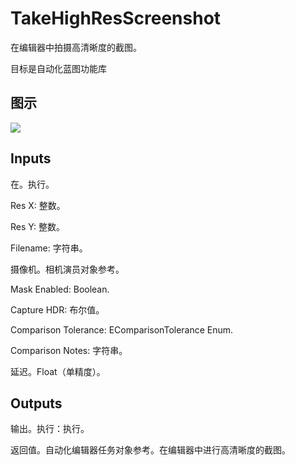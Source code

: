 # TakeHighResScreenshot

在编辑器中拍摄高清晰度的截图。

目标是自动化蓝图功能库

## 图示

![]($-20221218-18100577.png)

## Inputs

在。执行。

Res X: 整数。

Res Y: 整数。

Filename: 字符串。

摄像机。相机演员对象参考。

Mask Enabled: Boolean.

Capture HDR: 布尔值。

Comparison Tolerance: EComparisonTolerance Enum.

Comparison Notes: 字符串。

延迟。Float（单精度）。 

## Outputs

输出。执行：执行。

返回值。自动化编辑器任务对象参考。在编辑器中进行高清晰度的截图。

